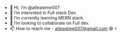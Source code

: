 - 👋 Hi, I’m @atleastme007
- 👀 I’m interested in Full stack Dev.
- 🌱 I’m currently learning MERN stack.
- 💞️ I’m looking to collaborate on Full dev.
- 📫 How to reach me - atleastme007@gmail.com
  😄 
  ⚡ 
<!---
atleastme007/atleastme007 is a ✨ special ✨ repository because its `README.md` (this file) appears on your GitHub profile.
You can click the Preview link to take a look at your changes.
--->

